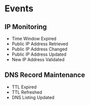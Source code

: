 # Events

## IP Monitoring

- Time Window Expired
- Public IP Address Retrieved
- Public IP Address Changed
- Public IP Address Updated
- New IP Address Validated

## DNS Record Maintenance

- TTL Expired
- TTL Refreshed
- DNS Listing Updated
